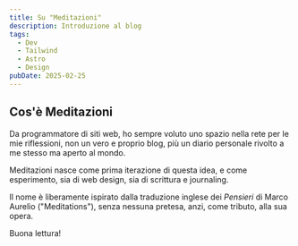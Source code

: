 ```yaml
---
title: Su "Meditazioni"
description: Introduzione al blog
tags:
  - Dev
  - Tailwind
  - Astro
  - Design
pubDate: 2025-02-25
---
```


## Cos'è Meditazioni
Da programmatore di siti web, ho sempre voluto uno spazio nella rete per le mie riflessioni, non un vero e proprio blog, più un diario personale rivolto a me stesso ma aperto al mondo.

Meditazioni nasce come prima iterazione di questa idea, e come esperimento, sia di web design, sia di scrittura e journaling.

Il nome è liberamente ispirato dalla traduzione inglese dei *Pensieri* di Marco Aurelio ("Meditations"), senza nessuna pretesa, anzi, come tributo, alla sua opera.

Buona lettura!